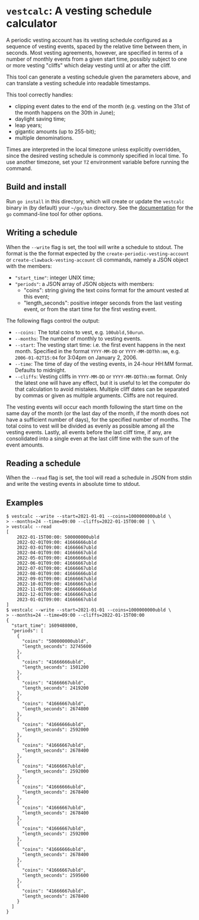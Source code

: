 # `vestcalc`: A vesting schedule calculator

A periodic vesting account has its vesting schedule configured as a sequence
of vesting events, spaced by the relative time between them, in seconds.
Most vesting agreements, however, are specified in terms of a number of
monthly events from a given start time, possibly subject to one or more
vesting "cliffs" which delay vesting until at or after the cliff.

This tool can generate a vesting schedule given the parameters above,
and can translate a vesting schedule into readable timestamps.

This tool correctly handles:

- clipping event dates to the end of the month (e.g. vesting on the 31st of
  the month happens on the 30th in June);
- daylight saving time;
- leap years;
- gigantic amounts (up to 255-bit);
- multiple denominations.

Times are interpreted in the local timezone unless explicitly overridden,
since the desired vesting schedule is commonly specified in local time.
To use another timezone, set your `TZ` environment variable before
running the command.

## Build and install

Run `go install` in this directory, which will create or update the
`vestcalc` binary in (by default) your `~/go/bin` directory. See the
[documentation](https://pkg.go.dev/cmd/go) for the `go` command-line
tool for other options.

## Writing a schedule

When the `--write` flag is set, the tool will write a schedule to stdout.
The format is the the format expected by the `create-periodic-vesting-account`
or `create-clawback-vesting-account` cli commands, namely a JSON
object with the members:

- `"start_time"`: integer UNIX time;
- `"periods"`: a JSON array of JSON objects with members:
    - "coins": string giving the text coins format for the amount vested at this event;
    - "length_seconds": positive integer seconds from the last vesting event, or from the start time for the first vesting event.

The following flags control the output:

- `--coins:` The total coins to vest, e.g. `100ubld,50urun`.
- `--months`: The number of monthly to vesting events.
- `--start`: The vesting start time: i.e. the first event happens in the
  next month. Specified in the format `YYYY-MM-DD` or `YYYY-MM-DDThh:mm`,
  e.g. `2006-01-02T15:04` for 3:04pm on January 2, 2006.
- `--time`: The time of day of the vesting events, in 24-hour HH:MM format.
  Defaults to midnight.
- `--cliffs`: Vesting cliffs in `YYYY-MM-DD` or `YYYY-MM-DDThh:mm`
  format. Only the latest one will have any effect, but it is useful to let
  the computer do that calculation to avoid mistakes. Multiple cliff dates
  can be separated by commas or given as multiple arguments. Cliffs are not required.

The vesting events will occur each month following the start time on the same
day of the month (or the last day of the month, if the month does not have a
sufficient number of days), for the specified number of months. The total coins
to vest will be divided as evenly as possible among all the vesting events.
Lastly, all events before the last cliff time, if any, are consolidated into a single even
at the last cliff time with the sum of the event amounts.

## Reading a schedule

When the `--read` flag is set, the tool will read a schedule in JSON from
stdin and write the vesting events in absolute time to stdout.

## Examples

```
$ vestcalc --write --start=2021-01-01 --coins=1000000000ubld \
> --months=24 --time=09:00 --cliffs=2022-01-15T00:00 | \
> vestcalc --read
[
    2022-01-15T00:00: 500000000ubld
    2022-02-01T09:00: 41666666ubld
    2022-03-01T09:00: 41666667ubld
    2022-04-01T09:00: 41666667ubld
    2022-05-01T09:00: 41666666ubld
    2022-06-01T09:00: 41666667ubld
    2022-07-01T09:00: 41666667ubld
    2022-08-01T09:00: 41666666ubld
    2022-09-01T09:00: 41666667ubld
    2022-10-01T09:00: 41666667ubld
    2022-11-01T09:00: 41666666ubld
    2022-12-01T09:00: 41666667ubld
    2023-01-01T09:00: 41666667ubld
]
$ vestcalc --write --start=2021-01-01 --coins=1000000000ubld \
> --months=24 --time=09:00 --cliffs=2022-01-15T00:00
{
  "start_time": 1609488000,
  "periods": [
    {
      "coins": "500000000ubld",
      "length_seconds": 32745600
    },
    {
      "coins": "41666666ubld",
      "length_seconds": 1501200
    },
    {
      "coins": "41666667ubld",
      "length_seconds": 2419200
    },
    {
      "coins": "41666667ubld",
      "length_seconds": 2674800
    },
    {
      "coins": "41666666ubld",
      "length_seconds": 2592000
    },
    {
      "coins": "41666667ubld",
      "length_seconds": 2678400
    },
    {
      "coins": "41666667ubld",
      "length_seconds": 2592000
    },
    {
      "coins": "41666666ubld",
      "length_seconds": 2678400
    },
    {
      "coins": "41666667ubld",
      "length_seconds": 2678400
    },
    {
      "coins": "41666667ubld",
      "length_seconds": 2592000
    },
    {
      "coins": "41666666ubld",
      "length_seconds": 2678400
    },
    {
      "coins": "41666667ubld",
      "length_seconds": 2595600
    },
    {
      "coins": "41666667ubld",
      "length_seconds": 2678400
    }
  ]
}
```
